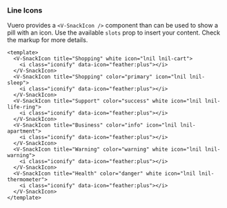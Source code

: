 ### Line Icons

Vuero provides a `<V-SnackIcon />` component than can be used
to show a pill with an icon. Use the available `slots` prop
to insert your content. Check the markup for more details.

<!--code-->

```vue
<template>
  <V-SnackIcon title="Shopping" white icon="lnil lnil-cart">
    <i class="iconify" data-icon="feather:plus"></i>
  </V-SnackIcon>
  <V-SnackIcon title="Shopping" color="primary" icon="lnil lnil-sleep">
    <i class="iconify" data-icon="feather:plus"></i>
  </V-SnackIcon>
  <V-SnackIcon title="Support" color="success" white icon="lnil lnil-life-ring">
    <i class="iconify" data-icon="feather:plus"></i>
  </V-SnackIcon>
  <V-SnackIcon title="Business" color="info" icon="lnil lnil-apartment">
    <i class="iconify" data-icon="feather:plus"></i>
  </V-SnackIcon>
  <V-SnackIcon title="Warning" color="warning" white icon="lnil lnil-warning">
    <i class="iconify" data-icon="feather:plus"></i>
  </V-SnackIcon>
  <V-SnackIcon title="Health" color="danger" white icon="lnil lnil-thermometer">
    <i class="iconify" data-icon="feather:plus"></i>
  </V-SnackIcon>
</template>
```

<!--/code-->

<!--example-->

<div class="snacks">
  <V-SnackIcon title="Shopping" white icon="lnil lnil-cart">
    <i class="iconify" data-icon="feather:plus"></i>
  </V-SnackIcon>
  <V-SnackIcon title="Shopping" color="primary" icon="lnil lnil-sleep">
    <i class="iconify" data-icon="feather:plus"></i>
  </V-SnackIcon>
  <V-SnackIcon title="Support" color="success" white icon="lnil lnil-life-ring">
    <i class="iconify" data-icon="feather:plus"></i>
  </V-SnackIcon>
  <V-SnackIcon title="Business" color="info" icon="lnil lnil-apartment">
    <i class="iconify" data-icon="feather:plus"></i>
  </V-SnackIcon>
  <V-SnackIcon title="Warning" color="warning" white icon="lnil lnil-warning">
    <i class="iconify" data-icon="feather:plus"></i>
  </V-SnackIcon>
  <V-SnackIcon title="Health" color="danger" white icon="lnil lnil-thermometer">
    <i class="iconify" data-icon="feather:plus"></i>
  </V-SnackIcon>
</div>

<!--/example-->
